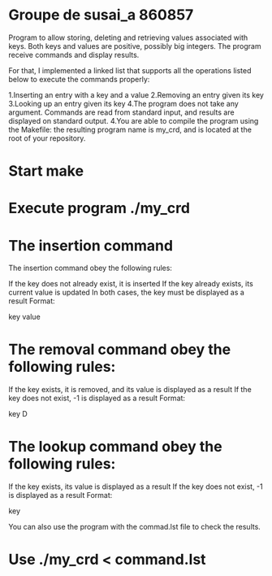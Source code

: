 # Groupe de susai_a 860857

Program to allow storing, deleting and retrieving values associated with keys. Both keys and values are positive, possibly big integers. The program receive commands and display results.

For that, I implemented a linked list that supports all the operations listed below to execute the commands properly:

1.Inserting an entry with a key and a value
2.Removing an entry given its key
3.Looking up an entry given its key
4.The program does not take any argument. Commands are read from standard input, and results are displayed on standard output.
4.You are able to compile the program using the Makefile: the resulting program name is my_crd, and is located at the root of your repository.

# Start make

# Execute program ./my_crd

# The insertion command

The insertion command obey the following rules:

If the key does not already exist, it is inserted
If the key already exists, its current value is updated
In both cases, the key must be displayed as a result
Format:

key value

# The removal command obey the following rules:

If the key exists, it is removed, and its value is displayed as a result
If the key does not exist, -1 is displayed as a result
Format:

key D

# The lookup command obey the following rules:

If the key exists, its value is displayed as a result
If the key does not exist, -1 is displayed as a result
Format:

key

You can also use the program with the commad.lst file to check the results.

# Use ./my_crd < command.lst
